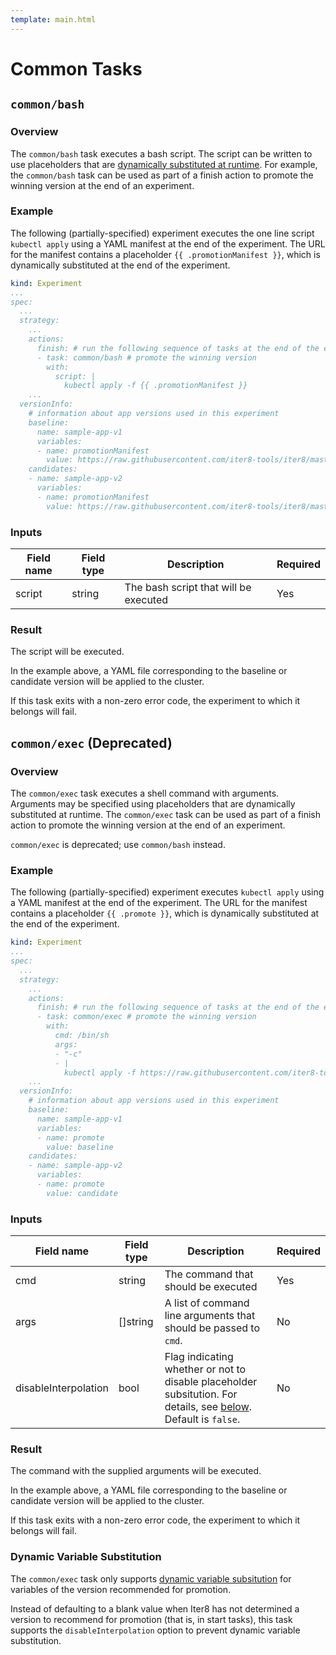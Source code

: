 ```yaml
---
template: main.html
---
```


# Common Tasks

## `common/bash`

### Overview

The `common/bash` task executes a bash script. The script can be written to use placeholders that are [dynamically substituted at runtime](../tasks.md#dynamic-variable-substitution). For example, the `common/bash` task can be used as part of a finish action to promote the winning version at the end of an experiment.

### Example

The following (partially-specified) experiment executes the one line script `kubectl apply` using a YAML manifest at the end of the experiment. The URL for the manifest contains a placeholder `{{ .promotionManifest }}`, which is dynamically substituted at the end of the experiment.

```yaml
kind: Experiment
...
spec:
  ...
  strategy:
    ...
    actions:
      finish: # run the following sequence of tasks at the end of the experiment
      - task: common/bash # promote the winning version      
        with:
          script: |
            kubectl apply -f {{ .promotionManifest }}
    ...
  versionInfo:
    # information about app versions used in this experiment
    baseline:
      name: sample-app-v1
      variables:
      - name: promotionManifest
        value: https://raw.githubusercontent.com/iter8-tools/iter8/master/samples/knative/quickstart/baseline.yaml
    candidates:
    - name: sample-app-v2
      variables:
      - name: promotionManifest
        value: https://raw.githubusercontent.com/iter8-tools/iter8/master/samples/knative/quickstart/candidate.yaml
```

### Inputs

| Field name | Field type | Description | Required |
| ----- | ---- | ----------- | -------- |
| script | string | The bash script that will be executed | Yes |

### Result

The script will be executed.

In the example above, a YAML file corresponding to the baseline or candidate version will be applied to the cluster.

If this task exits with a non-zero error code, the experiment to which it belongs will fail.

## `common/exec` (Deprecated)

### Overview

The `common/exec` task executes a shell command with arguments. Arguments may be specified using placeholders that are dynamically substituted at runtime. The `common/exec` task can be used as part of a finish action to promote the winning version at the end of an experiment.

`common/exec` is deprecated; use `common/bash` instead.

### Example

The following (partially-specified) experiment executes `kubectl apply` using a YAML manifest at the end of the experiment. The URL for the manifest contains a placeholder `{{ .promote }}`, which is dynamically substituted at the end of the experiment.

```yaml
kind: Experiment
...
spec:
  ...
  strategy:
    ...
    actions:
      finish: # run the following sequence of tasks at the end of the experiment
      - task: common/exec # promote the winning version      
        with:
          cmd: /bin/sh
          args:
          - "-c"
          - |
            kubectl apply -f https://raw.githubusercontent.com/iter8-tools/iter8/master/samples/knative/quickstart/{{ .promote }}.yaml
    ...
  versionInfo:
    # information about app versions used in this experiment
    baseline:
      name: sample-app-v1
      variables:
      - name: promote
        value: baseline
    candidates:
    - name: sample-app-v2
      variables:
      - name: promote
        value: candidate
```

### Inputs

| Field name | Field type | Description | Required |
| ----- | ---- | ----------- | -------- |
| cmd | string | The command that should be executed | Yes |
| args | []string | A list of command line arguments that should be passed to `cmd`. | No |
| disableInterpolation | bool | Flag indicating whether or not to disable placeholder subsitution. For details, see [below](#disabling-placeholder-substitution). Default is `false`. | No |

### Result

The command with the supplied arguments will be executed. 

In the example above, a YAML file corresponding to the baseline or candidate version will be applied to the cluster.

If this task exits with a non-zero error code, the experiment to which it belongs will fail.

### Dynamic Variable Substitution

The `common/exec` task only supports [dynamic variable subsitution](../tasks.md#dynamic-variable-substitution) for variables of the version recommended for promotion.

Instead of defaulting to a blank value when Iter8 has not determined a version to recommend for promotion (that is, in start tasks), this task supports the `disableInterpolation` option to prevent dynamic variable substitution.
